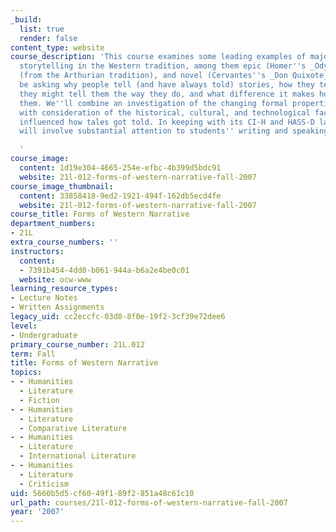 ```yaml
---
_build:
  list: true
  render: false
content_type: website
course_description: 'This course examines some leading examples of major genres of
  storytelling in the Western tradition, among them epic (Homer''s _Odyssey_), romance
  (from the Arthurian tradition), and novel (Cervantes''s _Don Quixote_). We will
  be asking why people tell (and have always told) stories, how they tell them, why
  they might tell them the way they do, and what difference it makes how they tell
  them. We''ll combine an investigation of the changing formal properties of narratives
  with consideration of the historical, cultural, and technological factors that have
  influenced how tales got told. In keeping with its CI-H and HASS-D label, this course
  will involve substantial attention to students'' writing and speaking abilities.

  '
course_image:
  content: 1d19e304-4665-254e-efbc-4b399d5bdc91
  website: 21l-012-forms-of-western-narrative-fall-2007
course_image_thumbnail:
  content: 33858418-9ed2-1921-494f-162db5ecd4fe
  website: 21l-012-forms-of-western-narrative-fall-2007
course_title: Forms of Western Narrative
department_numbers:
- 21L
extra_course_numbers: ''
instructors:
  content:
  - 7391b454-4dd0-b061-944a-b6a2e4be0c01
  website: ocw-www
learning_resource_types:
- Lecture Notes
- Written Assignments
legacy_uid: cc2eccfc-03d8-8f0e-19f2-3cf39e72dee6
level:
- Undergraduate
primary_course_number: 21L.012
term: Fall
title: Forms of Western Narrative
topics:
- - Humanities
  - Literature
  - Fiction
- - Humanities
  - Literature
  - Comparative Literature
- - Humanities
  - Literature
  - International Literature
- - Humanities
  - Literature
  - Criticism
uid: 5660b5d5-cf60-49f1-89f2-851a48c61c10
url_path: courses/21l-012-forms-of-western-narrative-fall-2007
year: '2007'
---
```

